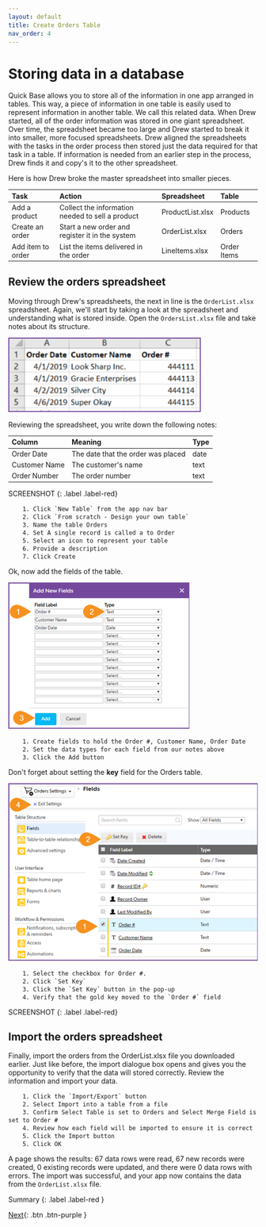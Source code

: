 ```yaml
---
layout: default
title: Create Orders Table
nav_order: 4
---
```


# Storing data in a database

Quick Base allows you to store all of the information in one app arranged in tables. This way, a piece of information in one table is easily used to represent information in another table. We call this related data. When Drew started, all of the order information was stored in one giant spreadsheet. Over time, the spreadsheet became too large and Drew started to break it into smaller, more focused spreadsheets. Drew aligned the spreadsheets with the tasks in the order process then stored just the data required for that task in a table. If information is needed from an earlier step in the process, Drew finds it and copy's it to the other spreadsheet.

Here is how Drew broke the master spreadsheet into smaller pieces.

| Task | Action | Spreadsheet | Table | 
|:-----|:-------|:------------|:------|
| Add a product | Collect the information needed to sell a product | ProductList.xlsx | Products |
| Create an order | Start a new order and register it in the system | OrderList.xlsx | Orders | 
| Add item to order | List the items delivered in the order | LineItems.xlsx | Order Items |

## Review the orders spreadsheet

Moving through Drew's spreadsheets, the next in line is the `OrderList.xlsx` spreadsheet. Again, we'll start by taking a look at the spreadsheet and understanding what is stored inside. Open the `OrdersList.xlsx` file and take notes about its structure.

![](assets/images/ordersTable.png)

Reviewing the spreadsheet, you write down the following notes:

| Column | Meaning | Type |
|:-|:-|:-|
| Order Date | The date that the order was placed | date |
| Customer Name | The customer's name| text |
| Order Number | The order number | text |

SCREENSHOT
{: .label .label-red}

~~~
    1. Click `New Table` from the app nav bar  
    2. Click `From scratch - Design your own table`
    3. Name the table Orders
    4. Set A single record is called a to Order
    5. Select an icon to represent your table
    6. Provide a description
    7. Click Create
~~~

Ok, now add the fields of the table.

![](assets/images/ordersFields.png)

~~~
    1. Create fields to hold the Order #, Customer Name, Order Date 
    2. Set the data types for each field from our notes above
    3. Click the Add button
~~~

Don't forget about setting the **key** field for the Orders table. 

![](assets/images/ordersKeyField.png)

~~~
    1. Select the checkbox for Order #.
    2. Click `Set Key`
    3. Click the `Set Key` button in the pop-up  
    4. Verify that the gold key moved to the `Order #` field
~~~

SCREENSHOT
{: .label .label-red}

## Import the orders spreadsheet

Finally, import the orders from the OrderList.xlsx file you downloaded earlier. Just like before, the import dialogue box opens and gives you the opportunity to verify that the data will stored correctly. Review the information and import your data.

~~~
    1. Click the `Import/Export` button
    2. Select Import into a table from a file
    3. Confirm Select Table is set to Orders and Select Merge Field is set to Order #
    4. Review how each field will be imported to ensure it is correct
    5. Click the Import button
    5. Click OK
~~~

A page shows the results: 67 data rows were read, 67 new records were created, 0 existing records were updated, and there were 0 data rows with errors. The import was successful, and your app now contains the data from the `OrderList.xlsx` file. 

Summary
{: .label .label-red }

[Next](relationships.html){: .btn .btn-purple }
